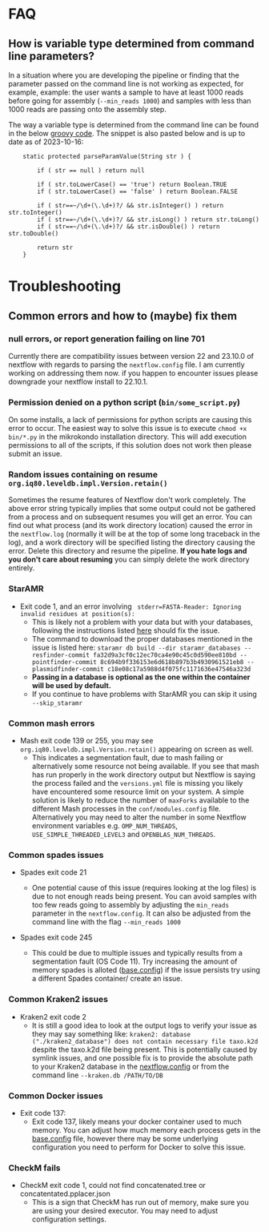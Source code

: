 # FAQ

## How is variable type determined from command line parameters?

In a situation where you are developing the pipeline or finding that the parameter passed on the command line is not working as expected, for example, example: the user wants a sample to have at least 1000 reads before going for assembly (`--min_reads 1000`) and samples with less than 1000 reads are passing onto the assembly step.

The way a variable type is determined from the command line can be found in the below [groovy code](https://github.com/nextflow-io/nextflow/blob/8c0566fc3a35c8d3a4e01a508a0667e471bab297/modules/nextflow/src/main/groovy/nextflow/cli/CmdRun.groovy#L506-L518). The snippet is also pasted below and is up to date as of 2023-10-16:

```
    static protected parseParamValue(String str ) {

        if ( str == null ) return null

        if ( str.toLowerCase() == 'true') return Boolean.TRUE
        if ( str.toLowerCase() == 'false' ) return Boolean.FALSE

        if ( str==~/\d+(\.\d+)?/ && str.isInteger() ) return str.toInteger()
        if ( str==~/\d+(\.\d+)?/ && str.isLong() ) return str.toLong()
        if ( str==~/\d+(\.\d+)?/ && str.isDouble() ) return str.toDouble()

        return str
    }
```

# Troubleshooting

## Common errors and how to (maybe) fix them

### null errors, or report generation failing on line 701

Currently there are compatibility issues between version 22 and 23.10.0 of nextflow with regards to parsing the `nextflow.config` file. I am currently working on addressing them now. if you happen to encounter issues please downgrade your nextflow install to 22.10.1.

### Permission denied on a python script (`bin/some_script.py`)

On some installs, a lack of permissions for python scripts are causing this error to occur. The easiest way to solve this issue is to execute `chmod +x bin/*.py` in the mikrokondo installation directory. This will add execution permissions to all of the scripts, if this solution does not work then please submit an issue.

### Random issues containing on resume `org.iq80.leveldb.impl.Version.retain()`

Sometimes the resume features of Nextflow don't work completely. The above error string typically implies that some output could not be gathered from a process and on subsequent resumes you will get an error. You can find out what process (and its work directory location) caused the error in the `nextflow.log` (normally it will be at the top of some long traceback in the log), and a work directory will be specified listing the directory causing the error. Delete this directory and resume the pipeline. **If you hate logs and you don't care about resuming** you can simply delete the work directory entirely.


### StarAMR

- Exit code 1, and an error involving ` stderr=FASTA-Reader: Ignoring invalid residues at position(s):`
  - This is likely not a problem with your data but with your databases, following the instructions listed [here](https://github.com/phac-nml/staramr/issues/200#issuecomment-1741082733) should fix the issue.
  - The command to download the proper databases mentioned in the issue is listed here: 
  `staramr db build --dir staramr_databases --resfinder-commit fa32d9a3cf0c12ec70ca4e90c45c0d590ee810bd --pointfinder-commit 8c694b9f336153e6d618b897b3b4930961521eb8 --plasmidfinder-commit c18e08c17a5988d4f075fc1171636e47546a323d`
  - **Passing in a database is optional as the one within the container will be used by default.**
  - If you continue to have problems with StarAMR you can skip it using `--skip_staramr`


### Common mash errors

- Mash exit code 139 or 255, you may see `org.iq80.leveldb.impl.Version.retain()` appearing on screen as well.
  - This indicates a segmentation fault, due to mash failing or alternatively some resource not being available. If you see that mash has run properly in the work directory output but Nextflow is saying the process failed and the `versions.yml` file is missing you likely have encountered some resource limit on your system. A simple solution is likely to reduce the number of `maxForks` available to the different Mash processes in the `conf/modules.config` file. Alternatively you may need to alter the number in some Nextflow environment variables e.g. `OMP_NUM_THREADS`, `USE_SIMPLE_THREADED_LEVEL3` and `OPENBLAS_NUM_THREADS`.

### Common spades issues

- Spades exit code 21
  - One potential cause of this issue (requires looking at the log files) is due to not enough reads being present. You can avoid samples with too few reads going to assembly by adjusting the `min_reads` parameter in the `nextflow.config`. It can also be adjusted from the command line with the flag `--min_reads 1000`

- Spades exit code 245
  - This could be due to multiple issues and typically results from a segmentation fault (OS Code 11). Try increasing the amount of memory spades is alloted ([base.config](https://github.com/phac-nml/mikrokondo/blob/main/conf/base.config)) if the issue persists try using a different Spades container/ create an issue.

### Common Kraken2 issues

- Kraken2 exit code 2
  - It is still a good idea to look at the output logs to verify your issue as they may say something like: `kraken2: database ("./kraken2_database") does not contain necessary file taxo.k2d` despite the taxo.k2d file being present. This is potentially caused by symlink issues, and one possible fix is to provide the absolute path to your Kraken2 database in the [nextflow.config](https://github.com/phac-nml/mikrokondo/blob/main/nextflow.config) or from the command line `--kraken.db /PATH/TO/DB`


### Common Docker issues

- Exit code 137:
  - Exit code 137, likely means your docker container used to much memory. You can adjust how much memory each process gets in the [base.config](https://github.com/phac-nml/mikrokondo/blob/main/conf/base.config) file, however there may be some underlying configuration you need to perform for Docker to solve this issue.

### CheckM fails

- CheckM exit code 1, could not find concatenated.tree or concatentated.pplacer.json
  - This is a sign that CheckM has run out of memory, make sure you are using your desired executor. You may need to adjust configuration settings.
